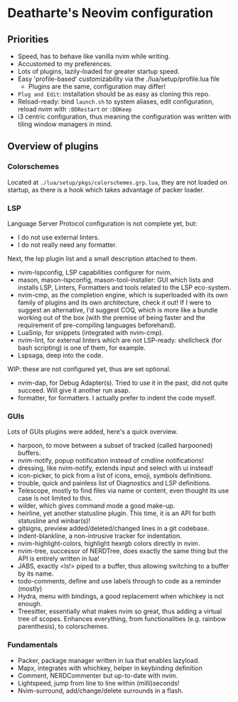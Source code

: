 # Deatharte's Neovim configuration 

## Priorities
- Speed, has to behave like vanilla nvim while writing.
- Accustomed to my preferences.
- Lots of plugins, lazily-loaded for greater startup speed.
- Easy 'profile-based' customizability via the ./lua/setup/profile.lua file
	- Plugins are the same, configuration may differ!
- `Plug and Edit`: installation should be as easy as cloning this repo.
- Reload-ready: bind `launch.sh` to system aliases, edit configuration, reload nvim with `:DDRestart` or `:DDKeep`
- i3 centric configuration, thus meaning the configuration was written with tiling window managers in mind.

## Overview of plugins
### Colorschemes
Located at `./lua/setup/pkgs/colorschemes.grp.lua`, they are not loaded on startup, as
there is a hook which takes advantage of packer loader. 

### LSP
Language Server Protocol configuration is not complete yet, but:
- I do not use external linters.
- I do not really need any formatter.

Next, the lsp plugin list and a small description attached to them.
- nvim-lspconfig, LSP capabilities configurer for nvim.
- mason, mason-lspconfig, mason-tool-installer: GUI which lists and installs LSP, Linters, Formatters
and tools related to the LSP eco-system.
- nvim-cmp, as the completion engine, which is superloaded with its own family of plugins and its own architecture, check it out! If I were to suggest an alternative, I'd suggest COQ, which is more like a bundle working out of the box (with the premise of being faster and the requirement of pre-compiling languages beforehand). 
- LuaSnip, for snippets (integrated with nvim-cmp).
- nvim-lint, for external linters which are not LSP-ready: shellcheck (for bash scripting) is one of them, for example.
- Lspsaga, deep into the code.

WIP: these are not configured yet, thus are set optional.
- nvim-dap, for Debug Adapter(s). Tried to use it in the past, did not quite succeed. Will give it another run
asap.
- formatter, for formatters. I actually prefer to indent the code myself.

### GUIs
Lots of GUIs plugins were added, here's a quick overview.
- harpoon, to move between a subset of tracked (called harpooned) buffers.
- nvim-notify, popup notification instead of cmdline notifications! 
- dressing, like nvim-notify, extends input and select with ui instead! 
- icon-picker, to pick from a list of icons, emoji, symbols definitions.
- trouble, quick and painless list of Diagnostics and LSP definitions.
- Telescope, mostly to find files via name or content, even thought its use case is not limited to this.
- wilder, which gives command mode a good make-up.
- heirline, yet another statusline plugin. This time, it is an API for both statusline and winbar(s)!
- gitsigns, preview added/deleted/changed lines in a git codebase.
- indent-blankline, a non-intrusive tracker for indentation. 
- nvim-highlight-colors, highlight hexrgb colors directly in nvim. 
- nvim-tree, successor of NERDTree, does exactly the same thing but the API is entirely written in lua!
- JABS, exactly <ls!> piped to a buffer, thus allowing switching to a buffer by its name.
- todo-comments, define and use labels through to code as a reminder (mostly)
- Hydra, menu with bindings, a good replacement when whichkey is not enough.
- Treesitter, essentially what makes nvim so great, thus adding a virtual tree of scopes. Enhances everything, from functionalities (e.g. rainbow parenthesis), to colorschemes.

### Fundamentals
- Packer, package manager written in lua that enables lazyload.
- Mapx, integrates with whichkey, helper in keybinding definition
- Comment, NERDCommenter but up-to-date with nvim.
- Lightspeed, jump from line to line within (milli)seconds!
- Nvim-surround, add/change/delete surrounds in a flash. 
